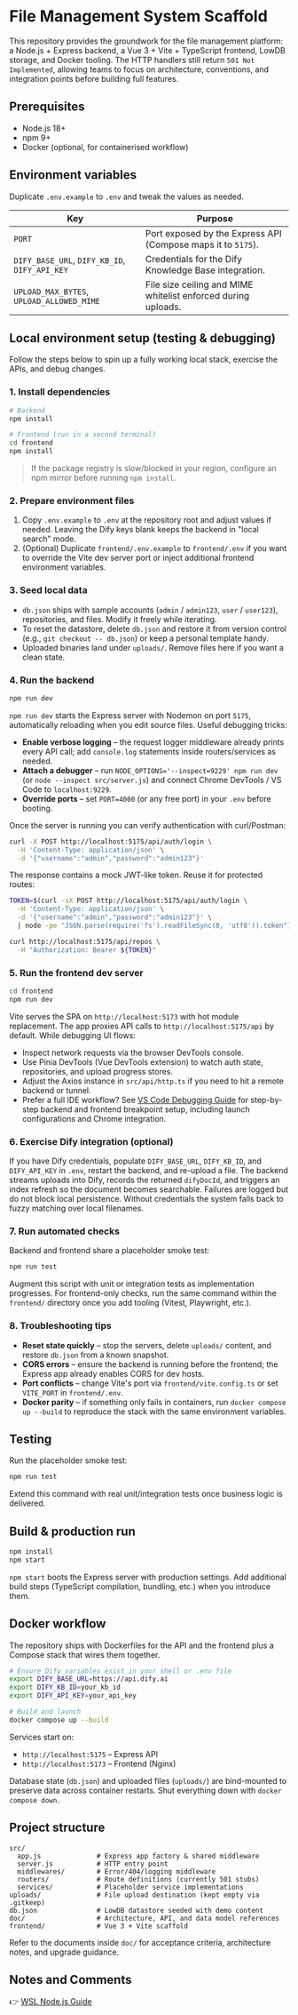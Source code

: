 # File Management System Scaffold

This repository provides the groundwork for the file management platform: a Node.js + Express backend, a Vue 3 + Vite + TypeScript frontend, LowDB storage, and Docker tooling. The HTTP handlers still return `501 Not Implemented`, allowing teams to focus on architecture, conventions, and integration points before building full features.

## Prerequisites

- Node.js 18+
- npm 9+
- Docker (optional, for containerised workflow)

## Environment variables

Duplicate `.env.example` to `.env` and tweak the values as needed.

| Key                                           | Purpose                                                       |
| --------------------------------------------- | ------------------------------------------------------------- |
| `PORT`                                        | Port exposed by the Express API (Compose maps it to `5175`).  |
| `DIFY_BASE_URL`, `DIFY_KB_ID`, `DIFY_API_KEY` | Credentials for the Dify Knowledge Base integration.          |
| `UPLOAD_MAX_BYTES`, `UPLOAD_ALLOWED_MIME`     | File size ceiling and MIME whitelist enforced during uploads. |

## Local environment setup (testing & debugging)

Follow the steps below to spin up a fully working local stack, exercise the APIs, and debug changes.

### 1. Install dependencies

```bash
# Backend
npm install

# Frontend (run in a second terminal)
cd frontend
npm install
```

> If the package registry is slow/blocked in your region, configure an npm mirror before running `npm install`.

### 2. Prepare environment files

1. Copy `.env.example` to `.env` at the repository root and adjust values if needed. Leaving the Dify keys blank keeps the backend in "local search" mode.
2. (Optional) Duplicate `frontend/.env.example` to `frontend/.env` if you want to override the Vite dev server port or inject additional frontend environment variables.

### 3. Seed local data

- `db.json` ships with sample accounts (`admin` / `admin123`, `user` / `user123`), repositories, and files. Modify it freely while iterating.
- To reset the datastore, delete `db.json` and restore it from version control (e.g., `git checkout -- db.json`) or keep a personal template handy.
- Uploaded binaries land under `uploads/`. Remove files here if you want a clean state.

### 4. Run the backend

```bash
npm run dev
```

`npm run dev` starts the Express server with Nodemon on port `5175`, automatically reloading when you edit source files. Useful debugging tricks:

- **Enable verbose logging** – the request logger middleware already prints every API call; add `console.log` statements inside routers/services as needed.
- **Attach a debugger** – run `NODE_OPTIONS='--inspect=9229' npm run dev` (or `node --inspect src/server.js`) and connect Chrome DevTools / VS Code to `localhost:9229`.
- **Override ports** – set `PORT=4000` (or any free port) in your `.env` before booting.

Once the server is running you can verify authentication with curl/Postman:

```bash
curl -X POST http://localhost:5175/api/auth/login \
  -H 'Content-Type: application/json' \
  -d '{"username":"admin","password":"admin123"}'
```

The response contains a mock JWT-like token. Reuse it for protected routes:

```bash
TOKEN=$(curl -sX POST http://localhost:5175/api/auth/login \
  -H 'Content-Type: application/json' \
  -d '{"username":"admin","password":"admin123"}' \
  | node -pe "JSON.parse(require('fs').readFileSync(0, 'utf8')).token")

curl http://localhost:5175/api/repos \
  -H "Authorization: Bearer ${TOKEN}"
```

### 5. Run the frontend dev server

```bash
cd frontend
npm run dev
```

Vite serves the SPA on `http://localhost:5173` with hot module replacement. The app proxies API calls to `http://localhost:5175/api` by default. While debugging UI flows:

- Inspect network requests via the browser DevTools console.
- Use Pinia DevTools (Vue DevTools extension) to watch auth state, repositories, and upload progress stores.
- Adjust the Axios instance in `src/api/http.ts` if you need to hit a remote backend or tunnel.
- Prefer a full IDE workflow? See [VS Code Debugging Guide](doc/vscode-debugging.md) for step-by-step backend and frontend breakpoint setup, including launch configurations and Chrome integration.

### 6. Exercise Dify integration (optional)

If you have Dify credentials, populate `DIFY_BASE_URL`, `DIFY_KB_ID`, and `DIFY_API_KEY` in `.env`, restart the backend, and re-upload a file. The backend streams uploads into Dify, records the returned `difyDocId`, and triggers an index refresh so the document becomes searchable. Failures are logged but do not block local persistence. Without credentials the system falls back to fuzzy matching over local filenames.

### 7. Run automated checks

Backend and frontend share a placeholder smoke test:

```bash
npm run test
```

Augment this script with unit or integration tests as implementation progresses. For frontend-only checks, run the same command within the `frontend/` directory once you add tooling (Vitest, Playwright, etc.).

### 8. Troubleshooting tips

- **Reset state quickly** – stop the servers, delete `uploads/` content, and restore `db.json` from a known snapshot.
- **CORS errors** – ensure the backend is running before the frontend; the Express app already enables CORS for dev hosts.
- **Port conflicts** – change Vite's port via `frontend/vite.config.ts` or set `VITE_PORT` in `frontend/.env`.
- **Docker parity** – if something only fails in containers, run `docker compose up --build` to reproduce the stack with the same environment variables.

## Testing

Run the placeholder smoke test:

```bash
npm run test
```

Extend this command with real unit/integration tests once business logic is delivered.

## Build & production run

```bash
npm install
npm start
```

`npm start` boots the Express server with production settings. Add additional build steps (TypeScript compilation, bundling, etc.) when you introduce them.

## Docker workflow

The repository ships with Dockerfiles for the API and the frontend plus a Compose stack that wires them together.

```bash
# Ensure Dify variables exist in your shell or .env file
export DIFY_BASE_URL=https://api.dify.ai
export DIFY_KB_ID=your_kb_id
export DIFY_API_KEY=your_api_key

# Build and launch
docker compose up --build
```

Services start on:

- `http://localhost:5175` – Express API
- `http://localhost:5173` – Frontend (Nginx)

Database state (`db.json`) and uploaded files (`uploads/`) are bind-mounted to preserve data across container restarts. Shut everything down with `docker compose down`.

## Project structure

```
src/
  app.js              # Express app factory & shared middleware
  server.js           # HTTP entry point
  middlewares/        # Error/404/logging middleware
  routers/            # Route definitions (currently 501 stubs)
  services/           # Placeholder service implementations
uploads/              # File upload destination (kept empty via .gitkeep)
db.json               # LowDB datastore seeded with demo content
doc/                  # Architecture, API, and data model references
frontend/             # Vue 3 + Vite scaffold
```

Refer to the documents inside `doc/` for acceptance criteria, architecture notes, and upgrade guidance.

## Notes and Comments

👉 [WSL Node.js Guide](doc/wsl_node_nodemon_guide.md)
